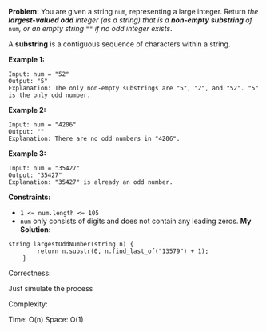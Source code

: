 **Problem:**
You are given a string `num`, representing a large integer. Return *the **largest-valued odd** integer (as a string) that is a **non-empty substring** of* `num`*, or an empty string* `""` *if no odd integer exists*.

A **substring** is a contiguous sequence of characters within a string.

 

**Example 1:**

```
Input: num = "52"
Output: "5"
Explanation: The only non-empty substrings are "5", "2", and "52". "5" is the only odd number.
```

**Example 2:**

```
Input: num = "4206"
Output: ""
Explanation: There are no odd numbers in "4206".
```

**Example 3:**

```
Input: num = "35427"
Output: "35427"
Explanation: "35427" is already an odd number.
```

 

**Constraints:**

- `1 <= num.length <= 105`
- `num` only consists of digits and does not contain any leading zeros.
**My Solution:**
```
string largestOddNumber(string n) {
        return n.substr(0, n.find_last_of("13579") + 1);
    }
```
Correctness:

Just simulate the process

Complexity:

Time: O(n)
Space: O(1)